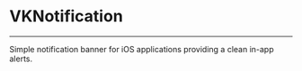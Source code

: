 # VKNotification
---

Simple notification banner for iOS applications providing a clean in-app alerts.

